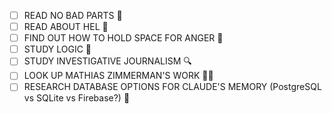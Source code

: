 - [ ] READ NO BAD PARTS 📖
- [ ] READ ABOUT HEL 🌙
- [ ] FIND OUT HOW TO HOLD SPACE FOR ANGER 😤
- [ ] STUDY LOGIC 🧠
- [ ] STUDY INVESTIGATIVE JOURNALISM 🔍
- [ ] LOOK UP MATHIAS ZIMMERMAN'S WORK 👨‍🎓
- [ ] RESEARCH DATABASE OPTIONS FOR CLAUDE'S MEMORY (PostgreSQL vs SQLite vs Firebase?) 💾